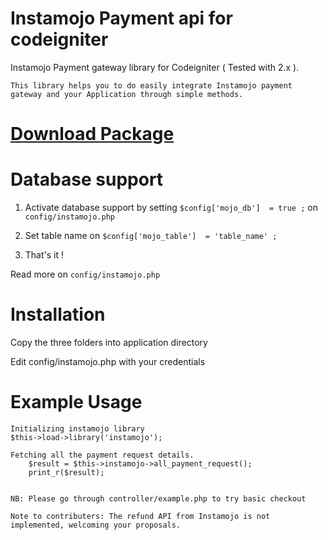 # Instamojo Payment api for codeigniter
Instamojo Payment gateway library for Codeigniter ( Tested with 2.x ).

```
This library helps you to do easily integrate Instamojo payment gateway and your Application through simple methods.
```

# <a href="https://github.com/rajeevbbqq/instamojo-codeigniter/archive/0.8.zip">Download Package</a>

# Database support 

1. Activate database support by setting `$config['mojo_db']  = true ;` on `config/instamojo.php`

2. Set table name on `$config['mojo_table']  = 'table_name' ;` 

3. That's it !

Read more on `config/instamojo.php`

# Installation 

Copy the three folders into application directory

Edit config/instamojo.php with your credentials

# Example Usage

    Initializing instamojo library
    $this->load->library('instamojo');

    Fetching all the payment request details.
		$result = $this->instamojo->all_payment_request();
		print_r($result);
    

    NB: Please go through controller/example.php to try basic checkout
    
```
Note to contributers: The refund API from Instamojo is not implemented, welcoming your proposals.
```
 
